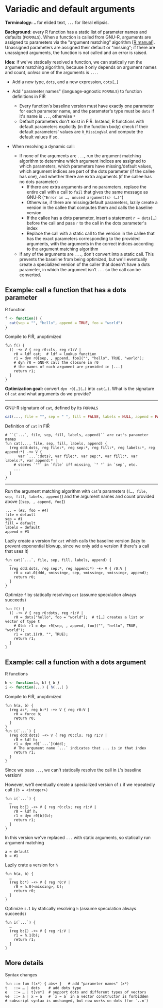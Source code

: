 # Variadic and default arguments

**Terminology:** `…` for elided text, `...` for literal ellipsis.

**Background:** every R function has a static list of parameter names and defaults (`FORMALS`). When a function is called from GNU-R, arguments are assigned to parameters via the "argument matching" algorithm [[R manual](https://cran.r-project.org/doc/manuals/r-release/R-lang.html#Argument-matching)]. Unassigned parameters are assigned their default or "missing"; if there are unassigned arguments, the function is not called and an error is raised.

**Idea:** If we've statically resolved a function, we can statically run the argument matching algorithm, because it only depends on argument names and count, *unless* one of the arguments is `...`.

- Add a new type, `dots`, and a new expression, `dots[…]`

- Add "parameter names" (language-agnostic `FORMALS`) to function definitions in FIŘ

  - Every function's baseline version must have exactly one parameter for each parameter name, and the parameter's type must be `dots` if it's name is `...`, otherwise `*`
  - Default parameters don't exist in FIŘ. Instead, R functions with default parameters explicitly (in the function body) check if their default parameters' values are `R_MissingVal` and compute the default values if so.
- When resolving a dynamic call:
  - If none of the arguments are `...`, run the argument matching algorithm to determine which argument indices are assigned to which parameters, which parameters have missing/default values, which argument indices are part of the dots parameter (if the callee has one), and whether there are extra arguments (if the callee has no dots parameter)
    - If there are extra arguments and no parameters, replace the entire call with a call to `fail` that gives the same message as GNU-R (`"Error in …, unused argument(s) (…)"`)
    - Otherwise, if there are missing/default parameters, lazily create a version in the callee that computes them and calls the baseline version
    - If the callee has a dots parameter, insert a statement `r = dots[…]` before the call and pass `r` to the call in the dots parameter's index
    - Replace the call with a static call to the version in the callee that has the exact parameters corresponding to the provided arguments, with the arguments in the correct indices according to the argument matching algorithm
  - If any of the arguments are `...`, don't convert into a static call. This prevents the baseline from being optimized, but we'll eventually create a specialized version of the caller that doesn't have a dots parameter, in which the argument isn't `...` so the call can be converted.

## Example: call a function that has a dots parameter

R function

```R
f <- function() {
  cat(sep = "", "hello", append = TRUE, foo = "world")
}
```

Compile to FIŘ, unoptimized

```fir
fun f() {
  () -+> V { reg r0:cls, reg r1:V |
    r0 = ldf cat;  # ldf = lookup function
    r1 = dyn r0[sep, , append, foo]("", "hello", TRUE, "world");
    # dyn r0 = GNU-R call the closure in r0
    # the names of each argument are provided in [...]
    return r1;
  }
}
```

**Optimization goal:** convert `dyn r0[…](…)` into `cat(…)`. What is the signature of `cat` and what arguments do we provide?

---

GNU-R signature of `cat`, defined by its `FORMALS`

```R
cat(..., file = "", sep = " ", fill = FALSE, labels = NULL, append = FALSE)
```

Definition of `cat` in FIŘ

```fir
# ``(`...`, file, sep, fill, labels, append)`` are cat's parameter names
fun cat(..., file, sep, fill, labels, append) {
  (reg ddd:dots, reg file:*, reg sep:*, reg fill:*, reg labels:*, reg append:*) -+> V {
      var `...`:dots?, var file:*, var sep:*, var fill:*, var labels:*, var append:* |
    # stores `""` in `file` iff missing, `" "` in `sep`, etc.
    ...
  }
}
```

---

Run the argument matching algorithm with `cat`'s parameters (`[…, file, sep, fill, labels, append]`) and the argument names and count provided above (`[sep, , append, foo]`)

```
... = (#2, foo = #4)
file = default
sep = #1
fill = default
labels = default
append = #3
```

Lazily create a version for `cat` which calls the baseline version (lazy to prevent exponential blowup, since we only add a version if there's a call that uses it)

```fir
fun cat(`...`, file, sep, fill, labels, append) {
  …
  (reg ddd:dots, reg sep:*, reg append:*) -+> V { r0:V |
    r0 = cat.0(ddd, <missing>, sep, <missing>, <missing>, append);
    return r0;
  }
}
```

Optimize `f` by statically resolving `cat` (assume speculation always succeeds)

```fir
fun f() {
  () -+> V { reg r0:dots, reg r1:V |
    r0 = dots["hello", foo = "world"];  # t[…] creates a list or vector of type t
    # Old: r1 = dyn r0[sep, , append, foo]("", "hello", TRUE, "world");
    r1 = cat.1(r0, "", TRUE);
    return r1;
  }
}
```

## Example: call a function with a dots argument

R functions

```R
h <- function(a, b) { b }
i <- function(...) { h(...) }
```

Compile to FIŘ, unoptimized

```fir
fun h(a, b) {
  (reg a:*, reg b:*) -+> V { reg r0:V |
    r0 = force b;
    return r0;
  }
}
fun i(`...`) {
  (reg ddd:dots) -+> V { reg r0:cls; reg r1:V |
    r0 = ldf h;
    r1 = dyn r0[`...`](ddd);
    # The argument name `...` indicates that ... is in that index
    return r1;
  }
}
```

Since we pass `...`, we can't statically resolve the call in `i`'s baseline version/

However, we'll eventually create a specialized version of `i` if we repeatedly call `i(b = <integer>)`

```fir
fun i(`...`) {
  …
  (reg b:I) -+> V { reg r0:cls; reg r1:V |
    r0 = ldf h;
    r1 = dyn r0[b](b);
    return r1;
  }
}
```

In this version we've replaced `...` with static arguments, so statically run argument matching

```
a = default
b = #1
```

Lazily crate a version for `h`

```fir
fun h(a, b) {
  …
  (reg b:*) -+> V { reg r0:V |
    r0 = h.0(<missing>, b);
    return r0;
  }
}
```

Optimize `i.1` by statically resolving `h` (assume speculation always succeeds)

```fir
fun i(`...`) {
  …
  (reg b:I) -+> V { reg r1:V |
    r1 = h.1(b);
    return r1;
  }
}
```

## More details

Syntax changes

```bnf
fun ::= fun f(x*) { abs+ }   # add "parameter names" (x*)
t   ::= … | dots    # add dots type
e   ::= … | t[ve*]  # support dots and different types of vectors
ve  ::= a | x = a   # `x = a` in a vector constructor is forbidden
# subscript syntax is unchanged, but now works on dots (for `..n`)
```

